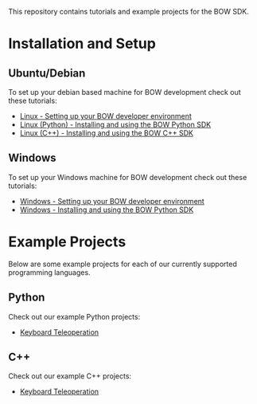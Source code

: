 This repository contains tutorials and example projects for the BOW SDK.

# Installation and Setup

## Ubuntu/Debian
To set up your debian based machine for BOW development check out these tutorials:

- [Linux - Setting up your BOW developer environment](https://github.com/bowltd/SDK-Tutorials/blob/main/Linux%20-%20Setting%20up%20your%20BOW%20developer%20environment.md)
- [Linux (Python) - Installing and using the BOW Python SDK](https://github.com/bowltd/SDK-Tutorials/blob/main/Linux%20-%20Installing%20and%20using%20the%20BOW%20Python%20SDK.md)
- [Linux (C++) - Installing and using the BOW C++ SDK](https://github.com/bowltd/SDK-Tutorials/blob/main/Linux%20-%20Installing%20and%20using%20the%20BOW%20C%2B%2B%20SDK.md)

## Windows
To set up your Windows machine for BOW development check out these tutorials:

- [Windows - Setting up your BOW developer environment](https://github.com/bowltd/SDK-Tutorials/blob/main/Windows%20-%20Setting%20up%20your%20BOW%20developer%20environment.md)
- [Windows - Installing and using the BOW Python SDK](https://github.com/bowltd/SDK-Tutorials/blob/main/Windows%20-%20Installing%20and%20using%20the%20BOW%20Python%20SDK.md)

# Example Projects
Below are some example projects for each of our currently supported programming languages.
## Python
Check out our example Python projects:
- [Keyboard Teleoperation](https://github.com/bowltd/SDK-Tutorials/tree/main/Python/Keyboard%20Control)

## C++
Check out our example C++ projects:
- [Keyboard Teleoperation](https://github.com/bowltd/SDK-Tutorials/tree/main/C%2B%2B/keyboard_teleop)
